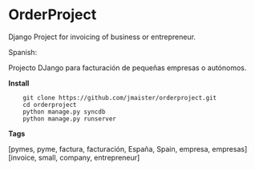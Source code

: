 OrderProject
============

Django Project for invoicing of business or entrepreneur.

Spanish:

Projecto DJango para facturación de pequeñas empresas o autónomos.

**Install**

        git clone https://github.com/jmaister/orderproject.git
        cd orderproject
        python manage.py syncdb
        python manage.py runserver
    

**Tags**

[pymes, pyme, factura, facturación, España, Spain, empresa, empresas]
[invoice, small, company, entrepreneur]
